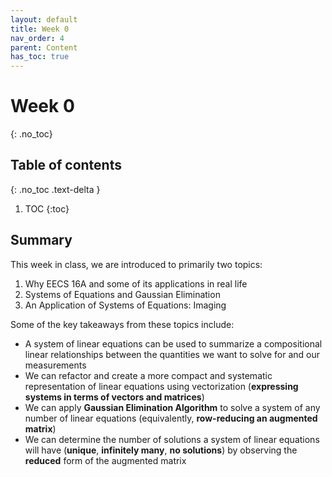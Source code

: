 ```yaml
---
layout: default
title: Week 0
nav_order: 4
parent: Content
has_toc: true
---
```


# Week 0
{: .no_toc}

## Table of contents
{: .no_toc .text-delta }

1. TOC
{:toc}

## Summary
This week in class, we are introduced to primarily two topics:
1. Why EECS 16A and some of its applications in real life
2. Systems of Equations and Gaussian Elimination
3. An Application of Systems of Equations: Imaging

Some of the key takeaways from these topics include:
- A system of linear equations can be used to summarize a compositional linear 
relationships between the quantities we want to solve for and our measurements
- We can refactor and create a more compact and systematic representation of
linear equations using vectorization (**expressing systems in terms of 
vectors and matrices**)
- We can apply **Gaussian Elimination Algorithm** to solve a system of any
number of linear equations (equivalently, **row-reducing an augmented matrix**)
- We can determine the number of solutions a system of linear equations will have
(**unique**, **infinitely many**, **no solutions**) by observing the **reduced** form 
of the augmented matrix

